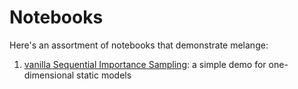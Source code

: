 # Notebooks
Here's an assortment of notebooks that demonstrate melange:
1. [vanilla Sequential Importance Sampling](https://gist.github.com/dominicrufa/e167aba420b0588bafb45e2a9092598e): a simple demo for one-dimensional static models
